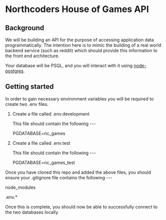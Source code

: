 # Northcoders House of Games API

## Background

We will be building an API for the purpose of accessing application data programmatically. The intention here is to mimic the building of a real world backend service (such as reddit) which should provide this information to the front end architecture.

Your database will be PSQL, and you will interact with it using [node-postgres](https://node-postgres.com/).

## Getting started

In order to gain necessary environment variables you will be required to create two .env files.

1. Create a file called .env.development

   This file should contain the following ---

   PGDATABASE=nc_games

2. Create a file called .env.test

   This file should contain the following ---

   PGDATABASE=nc_games_test

Once you have cloned this repo and added the above files, you should ensure your .gitignore file contains the following ---

node_modules

.env.\*

Once this is complete, you should now be able to successfully connect to the two databases locally.
